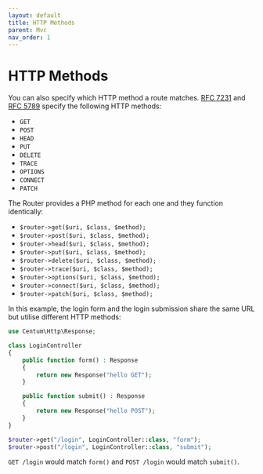 ```yaml
---
layout: default
title: HTTP Methods
parent: Mvc
nav_order: 1
---
```




# HTTP Methods

You can also specify which HTTP method a route matches.
[RFC 7231](https://tools.ietf.org/html/rfc7231#section-4) and [RFC 5789](https://tools.ietf.org/html/rfc5789#section-2) specify the following HTTP methods:

* `GET`
* `POST`
* `HEAD`
* `PUT`
* `DELETE`
* `TRACE`
* `OPTIONS`
* `CONNECT`
* `PATCH`

The Router provides a PHP method for each one and they function identically:

* `$router->get($uri, $class, $method);`
* `$router->post($uri, $class, $method);`
* `$router->head($uri, $class, $method);`
* `$router->put($uri, $class, $method);`
* `$router->delete($uri, $class, $method);`
* `$router->trace($uri, $class, $method);`
* `$router->options($uri, $class, $method);`
* `$router->connect($uri, $class, $method);`
* `$router->patch($uri, $class, $method);`

In this example, the login form and the login submission share the same URL but utilise different HTTP methods:

```php
use Centum\Http\Response;

class LoginController
{
    public function form() : Response
    {
        return new Response("hello GET");
    }

    public function submit() : Response
    {
        return new Response("hello POST");
    }
}
```

```php
$router->get("/login", LoginController::class, "form");
$router->post("/login", LoginController::class, "submit");
```

`GET /login` would match `form()` and `POST /login` would match `submit()`.
